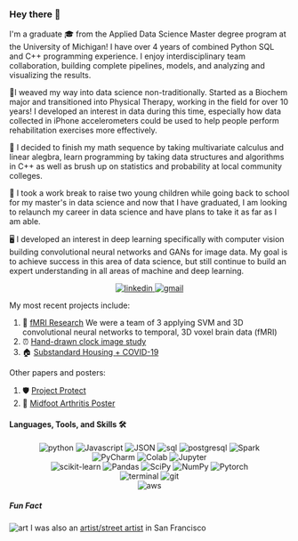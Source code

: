 ### Hey there 👋

I'm a graduate 🎓 from the Applied Data Science Master degree program at the University of 
Michigan! I have over 4 years of combined Python SQL and C++ programming experience. I enjoy interdisciplinary team collaboration,
building complete pipelines, models, and analyzing and visualizing the results.         

🏃‍I weaved my way into data science non-traditionally. Started as a Biochem major and transitioned into Physical Therapy, working in the field for over 10 years! I developed an interest in data during this time, especially how data collected in iPhone accelerometers could be used to help people perform rehabilitation exercises more effectively. 

🧮 I decided to finish my math sequence by taking multivariate calculus and linear alegbra, learn programming by taking data structures and algorithms in C++ as well as brush up on statistics and probability at local community colleges. 

👶 I took a work break to raise two young children while going back to school for my master's in data science and now that I have graduated, 
I am looking to relaunch my career in data science and have plans to take it as far as I am able. 

🖥️ I developed an interest in deep learning specifically with computer vision building convolutional neural networks and GANs for image
data. My goal is to achieve success in this area of data science, but still continue to build an expert understanding in all areas of 
machine and deep learning. 

 
<div align="center">
<a href="https://www.linkedin.com/in/staceyrivet/">
<img src="https://img.shields.io/badge/visit%20my%20Linkedin-0A66C2?style=for-the-badge&logo=linkedin&logoColor=white" alt="linkedin" />
</a>
<a href="mailto:staceyrivetbeck@gmail.com">
<img src="https://img.shields.io/badge/email%20me-EA4335?style=for-the-badge&logo=gmail&logoColor=white" alt="gmail" />
</a>
</div>

My most recent projects include:  
1) 🧠 [fMRI Research](https://github.com/yecatstevir/teambrainiac) We were a team of 3 applying SVM and 3D convolutional neural networks to temporal, 3D voxel brain data (fMRI) 
2) ⏰ [Hand-drawn clock image study](https://github.com/yecatstevir/MADSmilestone2)
3) 🏠 [Substandard Housing + COVID-19](https://github.com/yecatstevir/Project_Healthy_Homes/blob/main/Project.Healthy.Home.Final.Report.pdf) 



Other papers and posters:

1) 🛡️ [Project Protect](https://github.com/yecatstevir/yecatstevir/blob/main/files/2104.08522.pdf)
2) 🦶 [Midfoot Arthritis Poster](https://github.com/yecatstevir/yecatstevir/blob/main/files/mfaposter%5B1%5D.ppt.png)


#### Languages, Tools, and Skills 🛠
<div align="center">
<img src="https://img.shields.io/badge/python-3776AB?style=for-the-badge&logo=python&logoColor=white" alt="python" />
<img src = "https://img.shields.io/badge/JavaScript-323330?style=for-the-badge&logo=javascript&logoColor=F7DF1E/" alt = Javascript />
<img src = "https://img.shields.io/badge/json-323330?style=for-the-badge&logo=json&logoColor=pink" alt = JSON />
<img src="https://img.shields.io/badge/SQL-407AFC?style=for-the-badge&logo=icloud&logoColor=white" alt="sql" />
<img src="https://img.shields.io/badge/PostgreSQL-336791?style=for-the-badge&logo=postgresql&logoColor=white" alt="postgresql" />
<img src='https://img.shields.io/badge/Apache%20Spark-4479A1?style=for-the-badge&logo=apache-spark&logoColor=white' alt='Spark' />
</div>
<div align="center">
<img src='https://img.shields.io/badge/PyCharm-000000?style=for-the-badge&logo=pycharm&logoColor=white' alt='PyCharm' />
<img src='https://img.shields.io/badge/Google%20Colab-F9AB00?style=for-the-badge&logo=google-colab&logoColor=white' alt='Colab' />
<img src="https://img.shields.io/badge/Jupyter-orange?style=for-the-badge&logo=jupyter&logoColor=white" alt="Jupyter" />
</div>
<div align="center">
<img src='https://img.shields.io/badge/Scikit%20Learn-F7931E?style=for-the-badge&logo=scikit-learn&logoColor=white' alt='scikit-learn' />
<img src='https://img.shields.io/badge/Pandas-150458?style=for-the-badge&logo=pandas&logoColor=white' alt='Pandas' />
<img src='https://img.shields.io/badge/SciPy-8CAAE6?style=for-the-badge&logo=scipy&logoColor=white' alt='SciPy' />
<img src='https://img.shields.io/badge/NumPy-013243?style=for-the-badge&logo=numpy&logoColor=white' alt='NumPy' />
<img src='https://img.shields.io/badge/Pytorch-EE4C2C?style=for-the-badge&logo=pytorch&logoColor=white' alt='Pytorch' />
</div>
<div align="center">
<img src="https://img.shields.io/badge/terminal%20commands-black?style=for-the-badge&logo=windows%20terminal&logoColor=white" alt="terminal" />
<img src="https://img.shields.io/badge/Git-F05032?style=for-the-badge&logo=git&logoColor=white" alt="git" />
</div>
<div align="center">
<img src="https://img.shields.io/badge/AWS-232F3E?style=for-the-badge&logo=amazonaws&logoColor=white" alt="aws" />
</div>

##### Fun Fact
![art](https://github.com/yecatstevir/yecatstevir/blob/main/files/thumbnail3.png) I was also an [artist/street artist](https://www.analog-monsters.com/) in San Francisco 
